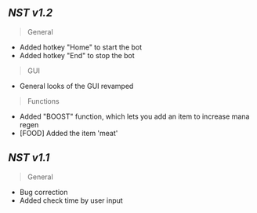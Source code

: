 ## *NST v1.2*
> General
- Added hotkey "Home" to start the bot
- Added hotkey "End" to stop the bot

> GUI
- General looks of the GUI revamped

> Functions
- Added "BOOST" function, which lets you add an item to increase mana regen
- [FOOD] Added the item 'meat'

## *NST v1.1*
> General
- Bug correction
- Added check time by user input
